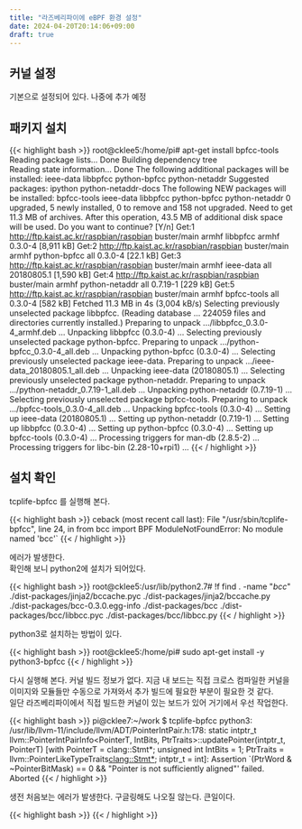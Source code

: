 ```yaml
---
title: "라즈베리파이에 eBPF 환경 설정"
date: 2024-04-20T20:14:06+09:00
draft: true
---
```


## 커널 설정
기본으로 설정되어 있다. 나중에 추가 예정

## 패키지 설치

{{< highlight bash  >}}
root@cklee5:/home/pi# apt-get install bpfcc-tools
Reading package lists... Done
Building dependency tree       
Reading state information... Done
The following additional packages will be installed:
  ieee-data libbpfcc python-bpfcc python-netaddr
  Suggested packages:
    ipython python-netaddr-docs
    The following NEW packages will be installed:
      bpfcc-tools ieee-data libbpfcc python-bpfcc python-netaddr
      0 upgraded, 5 newly installed, 0 to remove and 158 not upgraded.
      Need to get 11.3 MB of archives.
      After this operation, 43.5 MB of additional disk space will be used.
      Do you want to continue? [Y/n] 
      Get:1 http://ftp.kaist.ac.kr/raspbian/raspbian buster/main armhf libbpfcc armhf 0.3.0-4 [8,911 kB]
      Get:2 http://ftp.kaist.ac.kr/raspbian/raspbian buster/main armhf python-bpfcc all 0.3.0-4 [22.1 kB]
      Get:3 http://ftp.kaist.ac.kr/raspbian/raspbian buster/main armhf ieee-data all 20180805.1 [1,590 kB]
      Get:4 http://ftp.kaist.ac.kr/raspbian/raspbian buster/main armhf python-netaddr all 0.7.19-1 [229 kB]
      Get:5 http://ftp.kaist.ac.kr/raspbian/raspbian buster/main armhf bpfcc-tools all 0.3.0-4 [582 kB]
      Fetched 11.3 MB in 4s (3,004 kB/s)
      Selecting previously unselected package libbpfcc.
      (Reading database ... 224059 files and directories currently installed.)
      Preparing to unpack .../libbpfcc_0.3.0-4_armhf.deb ...
      Unpacking libbpfcc (0.3.0-4) ...
      Selecting previously unselected package python-bpfcc.
      Preparing to unpack .../python-bpfcc_0.3.0-4_all.deb ...
      Unpacking python-bpfcc (0.3.0-4) ...
      Selecting previously unselected package ieee-data.
      Preparing to unpack .../ieee-data_20180805.1_all.deb ...
      Unpacking ieee-data (20180805.1) ...
      Selecting previously unselected package python-netaddr.
      Preparing to unpack .../python-netaddr_0.7.19-1_all.deb ...
      Unpacking python-netaddr (0.7.19-1) ...
      Selecting previously unselected package bpfcc-tools.
      Preparing to unpack .../bpfcc-tools_0.3.0-4_all.deb ...
      Unpacking bpfcc-tools (0.3.0-4) ...
      Setting up ieee-data (20180805.1) ...
      Setting up python-netaddr (0.7.19-1) ...
      Setting up libbpfcc (0.3.0-4) ...
      Setting up python-bpfcc (0.3.0-4) ...
      Setting up bpfcc-tools (0.3.0-4) ...
      Processing triggers for man-db (2.8.5-2) ...
      Processing triggers for libc-bin (2.28-10+rpi1) ...
{{< / highlight >}}

## 설치 확인

tcplife-bpfcc 를 실행해 본다.

{{< highlight bash  >}}
ceback (most recent call last):
  File "/usr/sbin/tcplife-bpfcc", line 24, in <module>
      from bcc import BPF
      ModuleNotFoundError: No module named 'bcc'`
{{< / highlight >}}

에러가 발생한다.  
확인해 보니 python2에 설치가 되어있다.

{{< highlight bash  >}}
root@cklee5:/usr/lib/python2.7# !f
find . -name "*bcc*"
./dist-packages/jinja2/bccache.pyc
./dist-packages/jinja2/bccache.py
./dist-packages/bcc-0.3.0.egg-info
./dist-packages/bcc
./dist-packages/bcc/libbcc.pyc
./dist-packages/bcc/libbcc.py
{{< / highlight >}}

python3로 설치하는 방법이 있다.

{{< highlight bash  >}}
root@cklee5:/home/pi# sudo apt-get install -y python3-bpfcc
{{< / highlight >}}

다시 실행해 본다. 커널 빌드 정보가 없다. 지금 내 보드는 직접 크로스 컴파일한 커널을 이미지와 모듈들만 수동으로 가져와서 추가 빌드에 필요한 부분이 필요한 것 같다.  
일단 라즈베리파이에서 직접 빌드한 커널이 있는 보드가 있어 거기에서 우선 작업한다.

{{< highlight bash >}}
pi@cklee7:~/work $ tcplife-bpfcc
python3: /usr/lib/llvm-11/include/llvm/ADT/PointerIntPair.h:178: static intptr_t llvm::PointerIntPairInfo<PointerT, IntBits, PtrTraits>::updatePointer(intptr_t, PointerT) [with PointerT = clang::Stmt*; unsigned int IntBits = 1; PtrTraits = llvm::PointerLikeTypeTraits<clang::Stmt*>; intptr_t = int]: Assertion `(PtrWord & ~PointerBitMask) == 0 && "Pointer is not sufficiently aligned"' failed.
Aborted
{{< / highlight >}}

생전 처음보는 에러가 발생한다. 구글링해도 나오질 않는다. 큰일이다.

{{< highlight bash  >}}
{{< / highlight >}}
